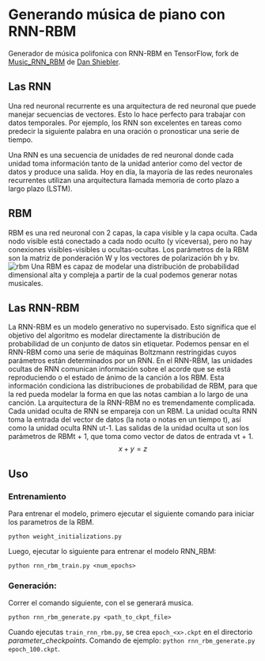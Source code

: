 # Generando música de piano con RNN-RBM
Generador de música polifonica con RNN-RBM en TensorFlow, fork de [Music_RNN_RBM](https://github.com/cesern/Music_RNN_RBM) de [Dan Shiebler](https://github.com/dshieble).

##  Las RNN
Una red neuronal recurrente es una arquitectura de red neuronal que puede manejar secuencias de vectores. Esto lo hace perfecto para trabajar con datos temporales. Por ejemplo, los RNN son excelentes en tareas como predecir la siguiente palabra en una oración o pronosticar una serie de tiempo.

Una RNN es una secuencia de unidades de red neuronal donde cada unidad toma información tanto de la unidad anterior como del vector de datos y produce una salida. Hoy en día, la mayoría de las redes neuronales recurrentes utilizan una arquitectura llamada memoria de corto plazo a largo plazo (LSTM).
## RBM
RBM es una red neuronal con 2 capas, la capa visible y la capa oculta. Cada nodo visible está conectado a cada nodo oculto (y viceversa), pero no hay conexiones visibles-visibles u ocultas-ocultas. Los parámetros de la RBM son la matriz de ponderación W y los vectores de polarización bh y bv.
![rbm](images/RBM.png)
Una RBM es capaz de modelar una distribución de probabilidad dimensional alta y compleja a partir de la cual podemos generar notas musicales.
## Las RNN-RBM
La RNN-RBM es un modelo generativo no supervisado. Esto significa que el objetivo del algoritmo es modelar directamente la distribución de probabilidad de un conjunto de datos sin etiquetar. Podemos pensar en el RNN-RBM como una serie de máquinas Boltzmann restringidas cuyos parámetros están determinados por un RNN.
En el RNN-RBM, las unidades ocultas de RNN comunican información sobre el acorde que se está reproduciendo o el estado de ánimo de la canción a los RBM. Esta información condiciona las distribuciones de probabilidad de RBM, para que la red pueda modelar la forma en que las notas cambian a lo largo de una canción.
La arquitectura de la RNN-RBM no es tremendamente complicada. Cada unidad oculta de RNN se empareja con un RBM. La unidad oculta RNN toma la entrada del vector de datos (la nota o notas en un tiempo t), así como la unidad oculta RNN ut-1. Las salidas de la unidad oculta ut son los parámetros de RBMt + 1, que toma como vector de datos de entrada vt + 1.
$$x+y=z$$
## Uso
### Entrenamiento
Para entrenar el modelo, primero ejecutar el siguiente comando para iniciar los parametros de la RBM.
```
python weight_initializations.py
```
Luego, ejecutar lo siguiente para entrenar el modelo RNN_RBM:
```
python rnn_rbm_train.py <num_epochs>
```
### Generación:
Correr el comando siguiente, con el se generará musica. 
```
python rnn_rbm_generate.py <path_to_ckpt_file>
```
Cuando ejecutas `train_rnn_rbm.py`, se crea `epoch_<x>.ckpt` en el directorio _parameter_checkpoints_. Comando de ejemplo: `python rnn_rbm_generate.py epoch_100.ckpt`.
